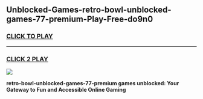 
## Unblocked-Games-retro-bowl-unblocked-games-77-premium-Play-Free-do9n0
<h3>
<a href="https://premium76.site?title=retro-bowl-unblocked-games-77-premium&ref=24M">CLICK TO PLAY</a></h3>
<hr>

<h3>
<a href="https://premium76.site?title=retro-bowl-unblocked-games-77-premium&ref=24M">CLICK 2 PLAY</a>
  
</h3>

<a href="https://premium76.site?title=retro-bowl-unblocked-games-77-premium&ref=24M"><img src="https://clearcache.store/games.png"></a>


**retro-bowl-unblocked-games-77-premium games unblocked: Your Gateway to Fun and Accessible Online Gaming**
